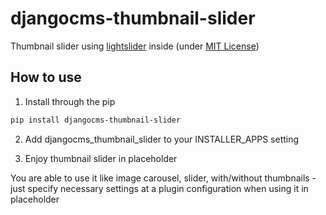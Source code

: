 # djangocms-thumbnail-slider

Thumbnail slider using [lightslider](https://github.com/sachinchoolur/lightslider) inside (under [MIT License](https://github.com/sachinchoolur/lightslider/blob/master/README.md#mit--sachin))

## How to use

1. Install through the pip

```bash
pip install djangocms-thumbnail-slider
```

2. Add djangocms_thumbnail_slider to your INSTALLER_APPS setting

3. Enjoy thumbnail slider in placeholder

You are able to use it like image carousel, slider, with/without thumbnails - just specify necessary settings at a plugin configuration when using it in placeholder 
